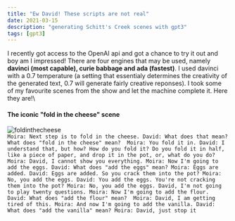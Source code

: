 ```yaml
---
title: "Ew David! These scripts are not real"
date: 2021-03-15
description: "generating Schitt's Creek scenes with gpt3"
tags: [gpt3]
---
```

I recently got access to the OpenAI api and got a chance to try it out and boy am I impressed!
There are four engines that may be used, namely **davinci (most capable), curie babbage and ada (fastest)**.
I used davinci with a 0.7 temperature (a setting that essentialy determines the creativity of the generated text, 0.7 will generate fairly creative reponses).
I took some of my favourite scenes from the show and let the machine complete it. Here they are!\
#### The iconic "fold in the cheese" scene 
![foldinthecheese](https://i.imgur.com/a9KYTL4.gif)\
`Moira: Next step is to fold in the cheese.
David: What does that mean? What does "fold in the cheese" mean? 
Moira: You fold it in.
David: I understand that, but how? How do you fold it? Do you fold it in half, like a piece of paper, and drop it in the pot, or, what do you do?
Moira: David, I cannot show you everything.
Moira: Now I'm going to add the eggs.
David: What does "add the eggs" mean?
Moira: Eggs are added.
David: Eggs are added. So you crack them into the pot?
Moira: No, you add the eggs.
David: You add the eggs. You're not cracking them into the pot?
Moira: No, you add the eggs. David, I'm not going to play twenty questions.
Moira: Now I'm going to add the flour.
David: What does "add the flour" mean? 
Moira: David, I am getting tired of this.
Moira: And now I'm going to add the vanilla.
David: What does "add the vanilla" mean?
Moira: David, just stop it`


